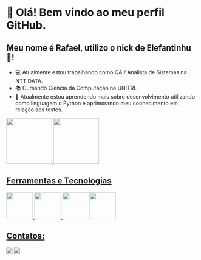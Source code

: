 # 👋 Olá! Bem vindo ao meu perfil GitHub.
## Meu nome é Rafael, utilizo o nick de Elefantinhu 🐘!

- 💻 Atualmente estou trabalhando como QA / Analista de Sistemas na NTT DATA.
- 📚 Cursando Ciencia da Computação na UNITRI.
- 🌱 Atualmente estou aprendendo mais sobre desenvolvimento utilizando como linguagem o Python e aprimorando meu conhecimento em relação aos testes.
  

<div>
<a href="https://github.com/Elefantinhu">
<img loading="lazy" height="120em" src="https://github-readme-stats.vercel.app/api/top-langs/?username=Elefantinhu&layout=compact&langs_count=7&theme=dracula"/>
<img loading="lazy" height="120em" src="https://github-readme-stats.vercel.app/api?username=Elefantinhu&show_icons=true&theme=dracula&include_all_commits=true&count_private=true"/>
</div>

## Ferramentas e Tecnologias
<img loading="lazy" src="https://cdn.jsdelivr.net/gh/devicons/devicon@latest/icons/jira/jira-original.svg" width="70" height="70"/> <img loading="lazy" src="https://cdn.jsdelivr.net/gh/devicons/devicon@latest/icons/postman/postman-original.svg" width="70" height="70"/>
<img loading="lazy" src="https://cdn.jsdelivr.net/gh/devicons/devicon@latest/icons/python/python-original.svg" width="70" height="70"/><img loading="lazy" src="https://cdn.jsdelivr.net/gh/devicons/devicon@latest/icons/sqldeveloper/sqldeveloper-original.svg" width="70" height="70"/>

## Contatos:

<div>
<a href="https://www.linkedin.com/in/rafael-oliveira-silva-117248175/" target="_blank"><img loading="lazy" src="https://img.shields.io/badge/-LinkedIn-%230077B5?style=for-the-badge&logo=linkedin&logoColor=white" target="_blank"></a>
<a href="https://www.dio.me/users/rafaeloliveiracanal" target="_blank"><img loading="lazy" src="https://img.shields.io/badge/-Meu%20Perfil%20na%20DIO-30A3DC?style=for-the-badge" target="_blank"></a>   
</div>

